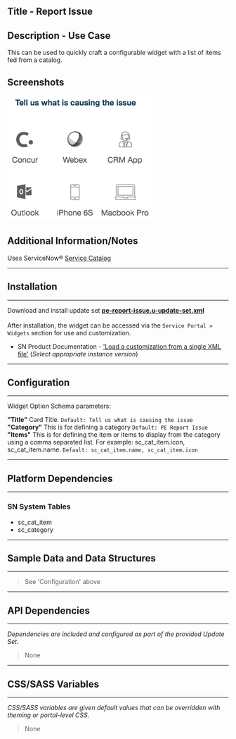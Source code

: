 ## Title - Report Issue

## Description - Use Case

This can be used to quickly craft a configurable widget with a list of items fed from a catalog.

## Screenshots
![](../images/pe-report-issue-1.png)

## Additional Information/Notes 
Uses ServiceNow® [Service Catalog](https://docs.servicenow.com/bundle/istanbul-it-service-management/page/product/service-catalog-management/concept/c_ServiceCatalogManagement.html)

---
## Installation
---
Download and install update set **[pe-report-issue.u-update-set.xml](pe-report-issue.u-update-set.xml)** <br/><br/>
After installation, the widget can be accessed via the `Service Portal > Widgets` section for use and customization.<br/>
* SN Product Documentation - ['Load a customization from a single XML file'](https://docs.servicenow.com/search?q=Load+a+customization+from+a+single+XML+file)   (<i>Select appropriate instance version</i>)
---
## Configuration
---
Widget Option Schema parameters:

**"Title"** Card Title.  `Default: Tell us what is causing the issue`<br/>
**"Category"** This is for defining a category  `Default: PE Report Issue`<br/>
**"Items"** This is for defining the item or items to display from the category using a comma separated list. For example: sc_cat_item.icon, sc_cat_item.name.  `Default: sc_cat_item.name, sc_cat_item.icon`<br/>

---
## Platform Dependencies
---
### SN System Tables
* sc_cat_item
* sc_category

---
## Sample Data and Data Structures
---
> See 'Configuration' above
---
## API Dependencies
---
<i>Dependencies are included and configured as part of the provided Update Set.</i>
> None
---
## CSS/SASS Variables
---
_CSS/SASS variables are given default values that can be overridden with theming or portal-level CSS._
> None